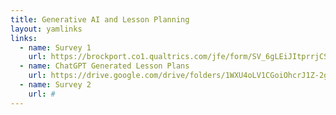 ```yaml
---
title: Generative AI and Lesson Planning
layout: yamlinks
links:
  - name: Survey 1
    url: https://brockport.co1.qualtrics.com/jfe/form/SV_6gLEiJItprrjCSO
  - name: ChatGPT Generated Lesson Plans
    url: https://drive.google.com/drive/folders/1WXU4oLV1CGoiOhcrJ1Z-2gQ2ZFMOHjdy?usp=sharing
  - name: Survey 2
    url: #
---
```

